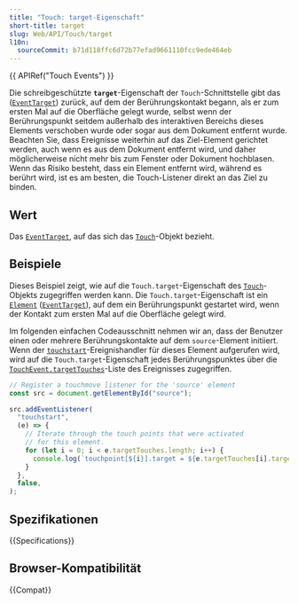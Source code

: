 ```yaml
---
title: "Touch: target-Eigenschaft"
short-title: target
slug: Web/API/Touch/target
l10n:
  sourceCommit: b71d118ffc6d72b77efad9661110fcc9ede464eb
---
```


{{ APIRef("Touch Events") }}

Die schreibgeschützte **`target`**-Eigenschaft der `Touch`-Schnittstelle gibt das ([`EventTarget`](/de/docs/Web/API/EventTarget)) zurück, auf dem der Berührungskontakt begann, als er zum ersten Mal auf die Oberfläche gelegt wurde, selbst wenn der Berührungspunkt seitdem außerhalb des interaktiven Bereichs dieses Elements verschoben wurde oder sogar aus dem Dokument entfernt wurde. Beachten Sie, dass Ereignisse weiterhin auf das Ziel-Element gerichtet werden, auch wenn es aus dem Dokument entfernt wird, und daher möglicherweise nicht mehr bis zum Fenster oder Dokument hochblasen. Wenn das Risiko besteht, dass ein Element entfernt wird, während es berührt wird, ist es am besten, die Touch-Listener direkt an das Ziel zu binden.

## Wert

Das [`EventTarget`](/de/docs/Web/API/EventTarget), auf das sich das [`Touch`](/de/docs/Web/API/Touch)-Objekt bezieht.

## Beispiele

Dieses Beispiel zeigt, wie auf die `Touch.target`-Eigenschaft des [`Touch`](/de/docs/Web/API/Touch)-Objekts zugegriffen werden kann. Die `Touch.target`-Eigenschaft ist ein [`Element`](/de/docs/Web/API/Element) ([`EventTarget`](/de/docs/Web/API/EventTarget)), auf dem ein Berührungspunkt gestartet wird, wenn der Kontakt zum ersten Mal auf die Oberfläche gelegt wird.

Im folgenden einfachen Codeausschnitt nehmen wir an, dass der Benutzer einen oder mehrere Berührungskontakte auf dem `source`-Element initiiert. Wenn der [`touchstart`](/de/docs/Web/API/Element/touchstart_event)-Ereignishandler für dieses Element aufgerufen wird, wird auf die `Touch.target`-Eigenschaft jedes Berührungspunktes über die [`TouchEvent.targetTouches`](/de/docs/Web/API/TouchEvent/targetTouches)-Liste des Ereignisses zugegriffen.

```js
// Register a touchmove listener for the 'source' element
const src = document.getElementById("source");

src.addEventListener(
  "touchstart",
  (e) => {
    // Iterate through the touch points that were activated
    // for this element.
    for (let i = 0; i < e.targetTouches.length; i++) {
      console.log(`touchpoint[${i}].target = ${e.targetTouches[i].target}`);
    }
  },
  false,
);
```

## Spezifikationen

{{Specifications}}

## Browser-Kompatibilität

{{Compat}}

